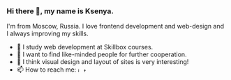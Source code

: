 <!-- ### Hi there 👋 -->

<!--
**ksenyaliquor/ksenyaliquor** is a ✨ _special_ ✨ repository because its `README.md` (this file) appears on your GitHub profile.

Here are some ideas to get you started:

- 🔭 I’m currently working on ...
- 🌱 I’m currently learning ...
- 👯 I’m looking to collaborate on ...
- 🤔 I’m looking for help with ...
- 💬 Ask me about ...
- 📫 How to reach me: ...
- 😄 Pronouns: ...
- ⚡ Fun fact: ...
-->

### Hi there 👋, my name is **Ksenya**.

I'm from Moscow, Russia. I love frontend development and web-design
and I always improving my skills.

- 🔭 I study web development at Skillbox courses.
- 👯 I want to find like-minded people for further cooperation.
- 💬 I think visual design and layout of sites is very interesting!
- 📫 How to reach me: [<img src='https://cdn.jsdelivr.net/npm/simple-icons@3.0.1/icons/instagram.svg' alt='instagram' height='10'>](https://www.instagram.com/ksenyaliquor/)  [<img src='https://cdn.jsdelivr.net/npm/simple-icons@3.0.1/icons/twitter.svg' alt='twitter' height='10'>](https://twitter.com/antakova)  
